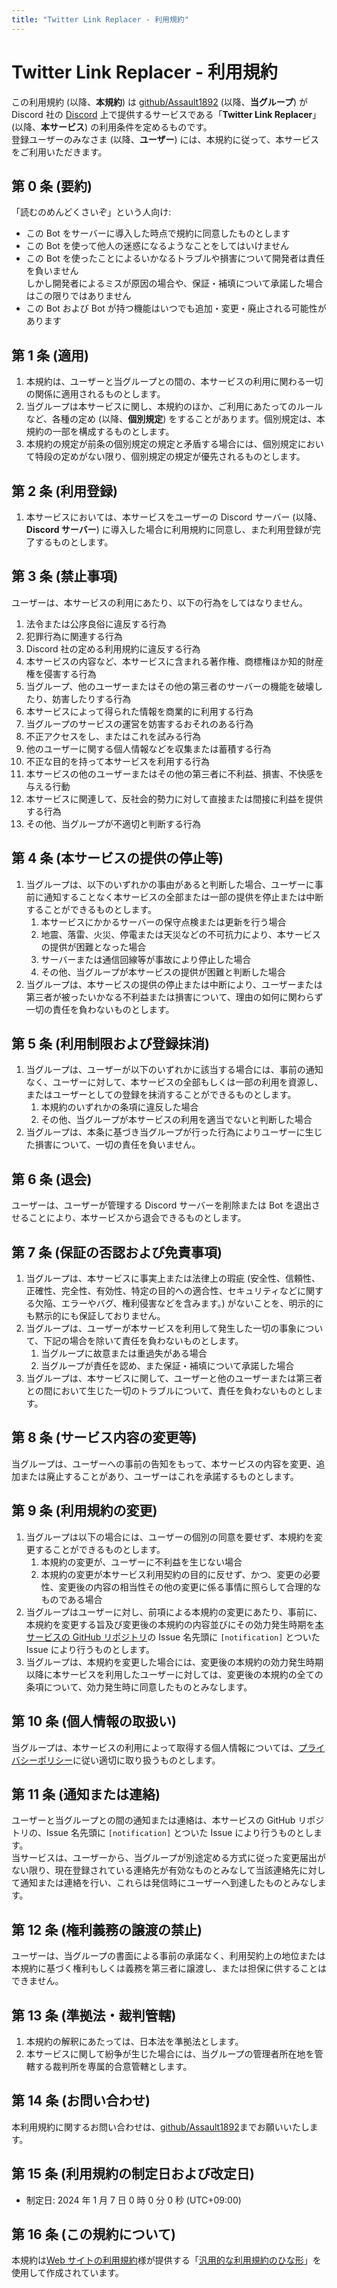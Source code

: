 ```yaml
---
title: "Twitter Link Replacer - 利用規約"
---
```


# Twitter Link Replacer - 利用規約

この利用規約 (以降、**本規約**) は [github/Assault1892](https://github.com/Assault1892) (以降、**当グループ**) が Discord 社の [Discord](https://discord.com/) 上で提供するサービスである「**Twitter Link Replacer**」 (以降、**本サービス**) の利用条件を定めるものです。  
登録ユーザーのみなさま (以降、**ユーザー**) には、本規約に従って、本サービスをご利用いただきます。

## 第 0 条 (要約)

「読むのめんどくさいぞ」という人向け:

- この Bot をサーバーに導入した時点で規約に同意したものとします
- この Bot を使って他人の迷惑になるようなことをしてはいけません
- この Bot を使ったことによるいかなるトラブルや損害について開発者は責任を負いません  
  しかし開発者によるミスが原因の場合や、保証・補填について承諾した場合はこの限りではありません
- この Bot および Bot が持つ機能はいつでも追加・変更・廃止される可能性があります

## 第 1 条 (適用)

1. 本規約は、ユーザーと当グループとの間の、本サービスの利用に関わる一切の関係に適用されるものとします。
2. 当グループは本サービスに関し、本規約のほか、ご利用にあたってのルールなど、各種の定め (以降、**個別規定**) をすることがあります。個別規定は、本規約の一部を構成するものとします。
3. 本規約の規定が前条の個別規定の規定と矛盾する場合には、個別規定において特段の定めがない限り、個別規定の規定が優先されるものとします。

## 第 2 条 (利用登録)

1. 本サービスにおいては、本サービスをユーザーの Discord サーバー (以降、**Discord サーバー**) に導入した場合に利用規約に同意し、また利用登録が完了するものとします。

## 第 3 条 (禁止事項)

ユーザーは、本サービスの利用にあたり、以下の行為をしてはなりません。

1. 法令または公序良俗に違反する行為
2. 犯罪行為に関連する行為
3. Discord 社の定める利用規約に違反する行為
4. 本サービスの内容など、本サービスに含まれる著作権、商標権ほか知的財産権を侵害する行為
5. 当グループ、他のユーザーまたはその他の第三者のサーバーの機能を破壊したり、妨害したりする行為
6. 本サービスによって得られた情報を商業的に利用する行為
7. 当グループのサービスの運営を妨害するおそれのある行為
8. 不正アクセスをし、またはこれを試みる行為
9. 他のユーザーに関する個人情報などを収集または蓄積する行為
10. 不正な目的を持って本サービスを利用する行為
11. 本サービスの他のユーザーまたはその他の第三者に不利益、損害、不快感を与える行動
12. 本サービスに関連して、反社会的勢力に対して直接または間接に利益を提供する行為
13. その他、当グループが不適切と判断する行為

## 第 4 条 (本サービスの提供の停止等)

1. 当グループは、以下のいずれかの事由があると判断した場合、ユーザーに事前に通知することなく本サービスの全部または一部の提供を停止または中断することができるものとします。
   1. 本サービスにかかるサーバーの保守点検または更新を行う場合
   2. 地震、落雷、火災、停電または天災などの不可抗力により、本サービスの提供が困難となった場合
   3. サーバーまたは通信回線等が事故により停止した場合
   4. その他、当グループが本サービスの提供が困難と判断した場合
2. 当グループは、本サービスの提供の停止または中断により、ユーザーまたは第三者が被ったいかなる不利益または損害について、理由の如何に関わらず一切の責任を負わないものとします。

## 第 5 条 (利用制限および登録抹消)

1. 当グループは、ユーザーが以下のいずれかに該当する場合には、事前の通知なく、ユーザーに対して、本サービスの全部もしくは一部の利用を資源し、またはユーザーとしての登録を抹消することができるものとします。
   1. 本規約のいずれかの条項に違反した場合
   2. その他、当グループが本サービスの利用を適当でないと判断した場合
2. 当グループは、本条に基づき当グループが行った行為によりユーザーに生じた損害について、一切の責任を負いません。

## 第 6 条 (退会)

ユーザーは、ユーザーが管理する Discord サーバーを削除または Bot を退出させることにより、本サービスから退会できるものとします。

## 第 7 条 (保証の否認および免責事項)

1. 当グループは、本サービスに事実上または法律上の瑕疵 (安全性、信頼性、正確性、完全性、有効性、特定の目的への適合性、セキュリティなどに関する欠陥、エラーやバグ、権利侵害などを含みます。) がないことを、明示的にも黙示的にも保証しておりません。
2. 当グループは、ユーザーが本サービスを利用して発生した一切の事象について、下記の場合を除いて責任を負わないものとします。
   1. 当グループに故意または重過失がある場合
   2. 当グループが責任を認め、また保証・補填について承諾した場合
3. 当グループは、本サービスに関して、ユーザーと他のユーザーまたは第三者との間において生じた一切のトラブルについて、責任を負わないものとします。

## 第 8 条 (サービス内容の変更等)

当グループは、ユーザーへの事前の告知をもって、本サービスの内容を変更、追加または廃止することがあり、ユーザーはこれを承諾するものとします。

## 第 9 条 (利用規約の変更)

1. 当グループは以下の場合には、ユーザーの個別の同意を要せず、本規約を変更することができるものとします。
   1. 本規約の変更が、ユーザーに不利益を生じない場合
   2. 本規約の変更が本サービス利用契約の目的に反せず、かつ、変更の必要性、変更後の内容の相当性その他の変更に係る事情に照らして合理的なものである場合
2. 当グループはユーザーに対し、前項による本規約の変更にあたり、事前に、本規約を変更する旨及び変更後の本規約の内容並びにその効力発生時期を[本サービスの GitHub リポジトリ](https://github.com/Assault1892/discord-replace-twitter-link)の Issue 名先頭に `[notification]` とついた Issue により行うものとします。
3. 当グループは、本規約を変更した場合には、変更後の本規約の効力発生時期以降に本サービスを利用したユーザーに対しては、変更後の本規約の全ての条項について、効力発生時に同意したものとみなします。

## 第 10 条 (個人情報の取扱い)

当グループは、本サービスの利用によって取得する個人情報については、[プライバシーポリシー](/posts/dtlr_privacypolicy)に従い適切に取り扱うものとします。

## 第 11 条 (通知または連絡)

ユーザーと当グループとの間の通知または連絡は、本サービスの GitHub リポジトリの、Issue 名先頭に `[notification]` とついた Issue により行うものとします。  
当サービスは、ユーザーから、当グループが別途定める方式に従った変更届出がない限り、現在登録されている連絡先が有効なものとみなして当該連絡先に対して通知または連絡を行い、これらは発信時にユーザーへ到達したものとみなします。

## 第 12 条 (権利義務の譲渡の禁止)

ユーザーは、当グループの書面による事前の承諾なく、利用契約上の地位または本規約に基づく権利もしくは義務を第三者に譲渡し、または担保に供することはできません。

## 第 13 条 (準拠法・裁判管轄)

1. 本規約の解釈にあたっては、日本法を準拠法とします。
2. 本サービスに関して紛争が生じた場合には、当グループの管理者所在地を管轄する裁判所を専属的合意管轄とします。

## 第 14 条 (お問い合わせ)

本利用規約に関するお問い合わせは、[github/Assault1892](https://github.com/Assault1892)までお願いいたします。

## 第 15 条 (利用規約の制定日および改定日)

- 制定日: 2024 年 1 月 7 日 0 時 0 分 0 秒 (UTC+09:00)

## 第 16 条 (この規約について)

本規約は[Web サイトの利用規約](https://kiyaku.jp/index.html)様が提供する「[汎用的な利用規約のひな形](https://kiyaku.jp/hinagata/gp.html)」を使用して作成されています。
